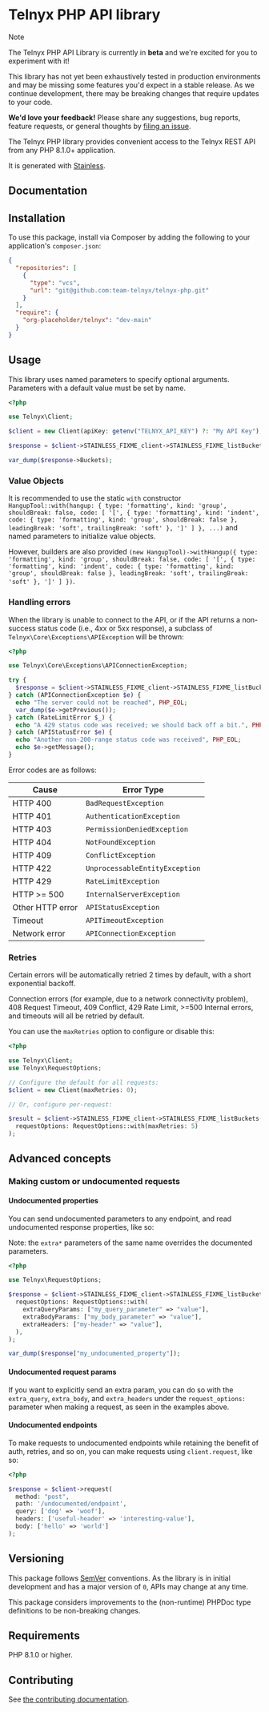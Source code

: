 # Telnyx PHP API library

> [!NOTE]
> The Telnyx PHP API Library is currently in **beta** and we're excited for you to experiment with it!
>
> This library has not yet been exhaustively tested in production environments and may be missing some features you'd expect in a stable release. As we continue development, there may be breaking changes that require updates to your code.
>
> **We'd love your feedback!** Please share any suggestions, bug reports, feature requests, or general thoughts by [filing an issue](https://www.github.com/team-telnyx/telnyx-php/issues/new).

The Telnyx PHP library provides convenient access to the Telnyx REST API from any PHP 8.1.0+ application.

It is generated with [Stainless](https://www.stainless.com/).

## Documentation

## Installation

To use this package, install via Composer by adding the following to your application's `composer.json`:

<!-- x-release-please-start-version -->

```json
{
  "repositories": [
    {
      "type": "vcs",
      "url": "git@github.com:team-telnyx/telnyx-php.git"
    }
  ],
  "require": {
    "org-placeholder/telnyx": "dev-main"
  }
}
```

<!-- x-release-please-end -->

## Usage

This library uses named parameters to specify optional arguments.
Parameters with a default value must be set by name.

```php
<?php

use Telnyx\Client;

$client = new Client(apiKey: getenv("TELNYX_API_KEY") ?: "My API Key");

$response = $client->STAINLESS_FIXME_client->STAINLESS_FIXME_listBuckets();

var_dump($response->Buckets);
```

### Value Objects

It is recommended to use the static `with` constructor `HangupTool::with(hangup: {
  type: 'formatting',
  kind: 'group',
  shouldBreak: false,
  code: [
    '[',
    {
      type: 'formatting',
      kind: 'indent',
      code: { type: 'formatting', kind: 'group', shouldBreak: false },
      leadingBreak: 'soft',
      trailingBreak: 'soft'
    },
    ']'
  ]
}, ...)`
and named parameters to initialize value objects.

However, builders are also provided `(new HangupTool)->withHangup({
  type: 'formatting',
  kind: 'group',
  shouldBreak: false,
  code: [
    '[',
    {
      type: 'formatting',
      kind: 'indent',
      code: { type: 'formatting', kind: 'group', shouldBreak: false },
      leadingBreak: 'soft',
      trailingBreak: 'soft'
    },
    ']'
  ]
})`.

### Handling errors

When the library is unable to connect to the API, or if the API returns a non-success status code (i.e., 4xx or 5xx response), a subclass of `Telnyx\Core\Exceptions\APIException` will be thrown:

```php
<?php

use Telnyx\Core\Exceptions\APIConnectionException;

try {
  $response = $client->STAINLESS_FIXME_client->STAINLESS_FIXME_listBuckets();
} catch (APIConnectionException $e) {
  echo "The server could not be reached", PHP_EOL;
  var_dump($e->getPrevious());
} catch (RateLimitError $_) {
  echo "A 429 status code was received; we should back off a bit.", PHP_EOL;
} catch (APIStatusError $e) {
  echo "Another non-200-range status code was received", PHP_EOL;
  echo $e->getMessage();
}
```

Error codes are as follows:

| Cause            | Error Type                     |
| ---------------- | ------------------------------ |
| HTTP 400         | `BadRequestException`          |
| HTTP 401         | `AuthenticationException`      |
| HTTP 403         | `PermissionDeniedException`    |
| HTTP 404         | `NotFoundException`            |
| HTTP 409         | `ConflictException`            |
| HTTP 422         | `UnprocessableEntityException` |
| HTTP 429         | `RateLimitException`           |
| HTTP >= 500      | `InternalServerException`      |
| Other HTTP error | `APIStatusException`           |
| Timeout          | `APITimeoutException`          |
| Network error    | `APIConnectionException`       |

### Retries

Certain errors will be automatically retried 2 times by default, with a short exponential backoff.

Connection errors (for example, due to a network connectivity problem), 408 Request Timeout, 409 Conflict, 429 Rate Limit, >=500 Internal errors, and timeouts will all be retried by default.

You can use the `maxRetries` option to configure or disable this:

```php
<?php

use Telnyx\Client;
use Telnyx\RequestOptions;

// Configure the default for all requests:
$client = new Client(maxRetries: 0);

// Or, configure per-request:

$result = $client->STAINLESS_FIXME_client->STAINLESS_FIXME_listBuckets(
  requestOptions: RequestOptions::with(maxRetries: 5)
);
```

## Advanced concepts

### Making custom or undocumented requests

#### Undocumented properties

You can send undocumented parameters to any endpoint, and read undocumented response properties, like so:

Note: the `extra*` parameters of the same name overrides the documented parameters.

```php
<?php

use Telnyx\RequestOptions;

$response = $client->STAINLESS_FIXME_client->STAINLESS_FIXME_listBuckets(
  requestOptions: RequestOptions::with(
    extraQueryParams: ["my_query_parameter" => "value"],
    extraBodyParams: ["my_body_parameter" => "value"],
    extraHeaders: ["my-header" => "value"],
  ),
);

var_dump($response["my_undocumented_property"]);
```

#### Undocumented request params

If you want to explicitly send an extra param, you can do so with the `extra_query`, `extra_body`, and `extra_headers` under the `request_options:` parameter when making a request, as seen in the examples above.

#### Undocumented endpoints

To make requests to undocumented endpoints while retaining the benefit of auth, retries, and so on, you can make requests using `client.request`, like so:

```php
<?php

$response = $client->request(
  method: "post",
  path: '/undocumented/endpoint',
  query: ['dog' => 'woof'],
  headers: ['useful-header' => 'interesting-value'],
  body: ['hello' => 'world']
);
```

## Versioning

This package follows [SemVer](https://semver.org/spec/v2.0.0.html) conventions. As the library is in initial development and has a major version of `0`, APIs may change at any time.

This package considers improvements to the (non-runtime) PHPDoc type definitions to be non-breaking changes.

## Requirements

PHP 8.1.0 or higher.

## Contributing

See [the contributing documentation](https://github.com/team-telnyx/telnyx-php/tree/master/CONTRIBUTING.md).
